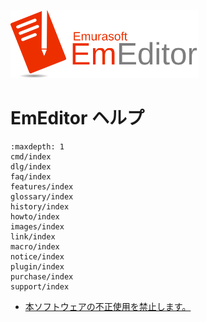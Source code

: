[<img src="_static/logo-minified.svg" width="300">](https://www.emeditor.com/)

# EmEditor ヘルプ

```{toctree}
:maxdepth: 1
cmd/index
dlg/index
faq/index
features/index
glossary/index
history/index
howto/index
images/index
link/index
macro/index
notice/index
plugin/index
purchase/index
support/index
```

- [本ソフトウェアの不正使用を禁止します。](notice/illegal_usage)